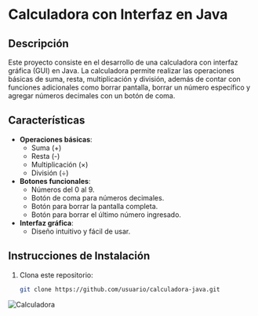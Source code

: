 # Calculadora con Interfaz en Java

## Descripción
Este proyecto consiste en el desarrollo de una calculadora con interfaz gráfica (GUI) en Java. La calculadora permite realizar las operaciones básicas de suma, resta, multiplicación y división, además de contar con funciones adicionales como borrar pantalla, borrar un número específico y agregar números decimales con un botón de coma.

## Características
- **Operaciones básicas**: 
  - Suma (+)
  - Resta (-)
  - Multiplicación (×)
  - División (÷)
- **Botones funcionales**:
  - Números del 0 al 9.
  - Botón de coma para números decimales.
  - Botón para borrar la pantalla completa.
  - Botón para borrar el último número ingresado.
- **Interfaz gráfica**:
  - Diseño intuitivo y fácil de usar.

## Instrucciones de Instalación
1. Clona este repositorio:
   ```bash
   git clone https://github.com/usuario/calculadora-java.git
![Calculadora](fotoCalculadora.png)

